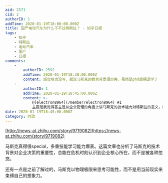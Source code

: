 ```yaml
---
aid: 2571
cid: 2
authorID: 1
addTime: 2020-01-19T18:00:00.000Z
title: 国产电动汽车为什么干不过特斯拉？ - 知乎日报
tags:
    - 知乎
    - 特斯拉
    - 电动汽车
    - 国产
    - 日报
comments:
    -
        authorID: 2592
        addTime: 2020-01-19T18:30:00.000Z
        content: 感觉啥也没写，就说马斯克的教育背景很厉害，虽然是phd后期退学了
    -
        authorID: 1
        addTime: 2020-01-19T18:45:00.000Z
        content: >-
            @[electron8964](/member/electron8964) #1
            主要是我觉得答主是从企业管理的角度上讲马斯克的技术能力对特斯拉的意义，我比较感兴趣这一点。
date: 2020-01-19T18:45:00.000Z
category: 时政
---
```


[http://news-at.zhihu.com/story/9719082](https://news-at.zhihu.com/story/9719082)

马斯克真得很special，多重技能学习能力爆表。这篇文章也分析了马斯克的技术背景对企业决策的重要性，总能在危机时刻认识到企业核心所在，而不是被各种忽悠。

还有一点是之前了解过的，马斯克以物理极限来思考可能性，而不是用当前现实来束缚自己的想象力。
